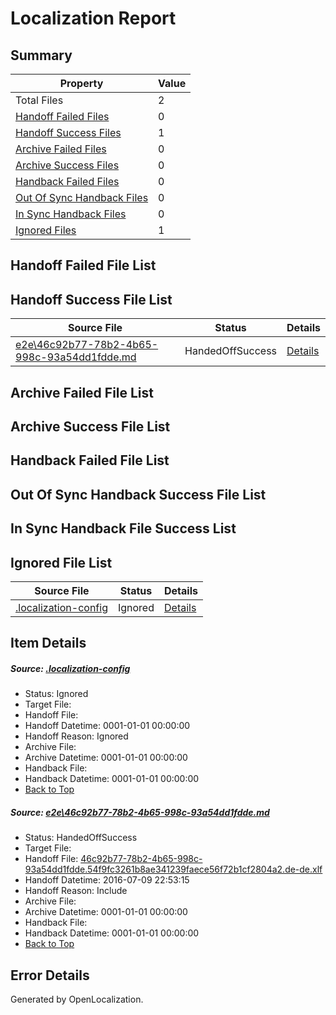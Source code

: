 # <a name='report-top'></a> Localization Report

## Summary
 Property | Value 
 -------- | ----- 
 Total Files | 2
[ Handoff Failed Files ](#handoff-failed-list)| 0
[ Handoff Success Files ](#handoff-success-list)| 1
[ Archive Failed Files ](#archive-failed-list)| 0
[ Archive Success Files ](#archive-success-list)| 0
[ Handback Failed Files ](#handback-failed-list)| 0
[ Out Of Sync Handback Files ](#outofsync-handback-success-list)| 0
[ In Sync Handback Files ](#insync-handback-success-list)| 0
[ Ignored Files ](#ignored-list)| 1

## <a name='handoff-failed-list'></a> Handoff Failed File List

## <a name='handoff-success-list'></a> Handoff Success File List
 Source File | Status | Details 
 ----------- | ------ | ------- 
 [e2e\46c92b77-78b2-4b65-998c-93a54dd1fdde.md](https://github.com/OpenLocalizationTestOrg/oltest/blob/40ce27246eca16a0872d37f377499692a80f1768/e2e/46c92b77-78b2-4b65-998c-93a54dd1fdde.md) | HandedOffSuccess | [Details](#71a6ada07e1b8128f66ba874b1eb78434d74828b1)

## <a name='archive-failed-list'></a> Archive Failed File List

## <a name='archive-success-list'></a> Archive Success File List

## <a name='handback-failed-list'></a> Handback Failed File List

## <a name='outofsync-handback-success-list'></a> Out Of Sync Handback Success File List

## <a name='insync-handback-success-list'></a> In Sync Handback File Success List

## <a name='ignored-list'></a> Ignored File List
 Source File | Status | Details 
 ----------- | ------ | ------- 
 [.localization-config](https://github.com/OpenLocalizationTestOrg/oltest/blob/40ce27246eca16a0872d37f377499692a80f1768/.localization-config) | Ignored | [Details](#3d4f252ac210baf56311d7e97dcc2db10974dbd20)

## Item Details
##### <a name='3d4f252ac210baf56311d7e97dcc2db10974dbd20'></a> Source: [.localization-config](https://github.com/OpenLocalizationTestOrg/oltest/blob/40ce27246eca16a0872d37f377499692a80f1768/.localization-config)
* Status: Ignored
* Target File: 
* Handoff File: 
* Handoff Datetime: 0001-01-01 00:00:00
* Handoff Reason: Ignored
* Archive File: 
* Archive Datetime: 0001-01-01 00:00:00
* Handback File: 
* Handback Datetime: 0001-01-01 00:00:00
* [Back to Top](#report-top)

##### <a name='71a6ada07e1b8128f66ba874b1eb78434d74828b1'></a> Source: [e2e\46c92b77-78b2-4b65-998c-93a54dd1fdde.md](https://github.com/OpenLocalizationTestOrg/oltest/blob/40ce27246eca16a0872d37f377499692a80f1768/e2e/46c92b77-78b2-4b65-998c-93a54dd1fdde.md)
* Status: HandedOffSuccess
* Target File: 
* Handoff File: [46c92b77-78b2-4b65-998c-93a54dd1fdde.54f9fc3261b8ae341239faece56f72b1cf2804a2.de-de.xlf](https://github.com/OpenLocalizationTestOrg/olhandoff-e2e/blob/e134a05927670d885962da50461c70f3eefae391/ol-handoff/OpenLocalizationTestOrg/oltest-dede-fly/ci/ht/46c92b77-78b2-4b65-998c-93a54dd1fdde.54f9fc3261b8ae341239faece56f72b1cf2804a2.de-de.xlf)
* Handoff Datetime: 2016-07-09 22:53:15
* Handoff Reason: Include
* Archive File: 
* Archive Datetime: 0001-01-01 00:00:00
* Handback File: 
* Handback Datetime: 0001-01-01 00:00:00
* [Back to Top](#report-top)


## Error Details

Generated by OpenLocalization.
